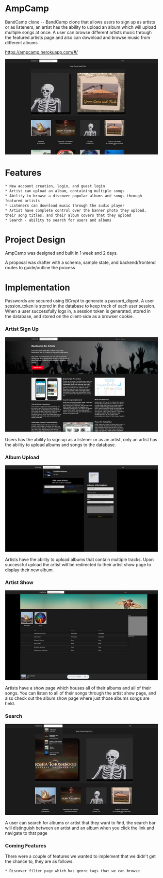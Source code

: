 # AmpCamp
BandCamp clone -- BandCamp clone that allows users to sign up as artists or as listeners, an artist has the ability to upload an album which will upload multiple songs at once. A user can browse different artists music through the featured artists page and also can download and browse music from different albums

https://ampcamp.herokuapp.com/#/

![Home Page](./ampcamp1.png)

# Features
    * New account creation, login, and guest login
    * Artist can upload an album, containing multiple songs
    * Ability to browse a discover popular albums and songs through featured artists
    * Listeners can download music through the audio player
    * Artist have complete control over the banner photo they upload, their song titles, and their album covers that they upload
    * Search - ability to search for users and albums

# Project Design

AmpCamp was designed and built in 1 week and 2 days. 

A proposal was drafter with a schema, sample state, and backend/frontend routes to guide/outline the process

# Implementation

Passwords are secured using BCrypt to generate a passord_digest. A user session_token is stored in the database to keep track of each user session. When a user successfully logs in, a session token is generated, stored in the database, and stored on the client-side as a browser cookie.

### Artist Sign Up

![Home Page](./ampcamp2.png)

Users has the ability to sign up as a listener or as an artist, only an artist has the ability to upload albums and songs to the database. 

### Album Upload

![Home Page](./ampcamp3.png)

Artists have the ability to upload albums that contain multiple tracks. Upon successful upload the artist will be redirected to their artist show page to display their new album. 

### Artist Show

![Home Page](./ampcamp4.png)

Artists have a show page which houses all of their albums and all of their songs. You can listen to all of their songs through the artist show page, and also check out the album show page where just those albums songs are held.  

### Search

![Home Page](./ampcamp5.png)

A user can search for albums or artist that they want to find, the search bar will distinguish between an artist and an album when you click the link and navigate to that page

### Coming Features

There were a couple of features we wanted to implement that we didn't get the chance to, they are as follows.

    * Discover filter page which has genre tags that we can browse
